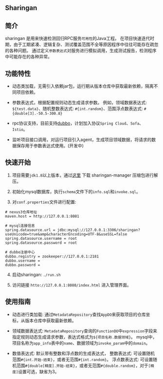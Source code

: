 ## Sharingan

## 简介
sharingan 是用来快速检测回归RPC服务`可用性`的Java工程。
在项目快速迭代时期，由于工期紧凑、逻辑复杂、测试覆盖范围不全等原因程序中往往可能存在疏忽的各种问题。
通过定义`参数表达式`对服务进行模拟调用，生成测试报告，检测程序中可能存在的各种异常。

## 功能特性

* 动态类加载，无需引入依赖jar包，运行期从版本仓库中获取最新依赖，隔离不同项目依赖。

* 参数表达式，根据配置规则动态生成请求参数。
  例如，领域数据表达式: `${test.data}`、随机整数表达式: `#{int.random}`、范围浮点数表达式: `#{double[3].-50.5-300.8}`

* rpc协议支持，目前支持[dubbo](https://github.com/apache/incubator-dubbo)，计划加入协议`Spring Cloud`、`Sofa`、`Istio`。

* 监听项目接口调用，对运行项目引入agent，生成项目领域数据，将请求的数据保存用于参数表达式使用。(开发中)


## 快速开始

1. 项目需要`jdk1.8`以上版本，通过[这里](https://github.com/moyada/sharingan/releases) 下载 sharingan-manager 压缩包进行解压。

2. 初始化mysql数据库，执行`schema`文件下的`info.sql`和`invoke.sql`。

3. 对`conf.properties`文件进行配置:

```
# nexus3仓库地址
maven.host = http://127.0.0.1:8081

# mysql连接信息
spring.datasource.url = jdbc:mysql://127.0.0.1:3306/sharingan?useUnicode=true&amp&characterEncoding=UTF-8&useSSL=false
spring.datasource.username = root
spring.datasource.password = root

# dubbo注册中心
dubbo.registry = zookeeper://127.0.0.1:2181
dubbo.username =
dubbo.password =

```
4. 启动sharingan: `./run.sh`

5. 访问链接 `htto://127.0.0.1:8080/index.html` 进入管理界面。


## 使用指南

* 动态进行类加载: 通过`MetadataRepository`查找`AppDO`来获取项目的仓库坐标，从版本仓库中获取最新依赖。

* 领域数据表达式: `MetadataRepository`查询的`FunctionDO`中`expression`字段来指定规则动态生成请求参数，表达式格式为`${项目名称.数据领域}`。
  mysql中，项目名称为`app_info`表中的`name`、数据领域为`invoke_param`中的`domain`。

* 数值表达式: 默认带有整数和浮点数的生成表达式，
整数表达式: 可设置随机范围`#{int.开始-结束}`，或者无范围`#{int.random}`。
浮点数表达式: 可设置随机范围`#{double[精度].开始-结束}`，或者无范围`#{double.random}`，对于`[精度]`设置可选，缺省为3。
